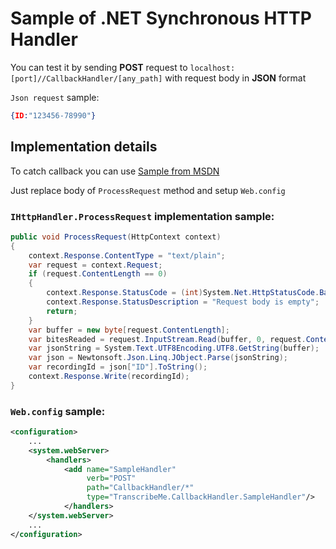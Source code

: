 # Sample of .NET Synchronous HTTP Handler

You can test it by sending **POST** request to `localhost:[port]//CallbackHandler/[any_path]` with request body in **JSON** format 

`Json request` sample:
```json
{ID:"123456-78990"}
```

## Implementation details
To catch callback you can use [Sample from MSDN](https://msdn.microsoft.com/en-us/library/ms228090.aspx)

Just replace body of `ProcessRequest` method and setup `Web.config`

### `IHttpHandler.ProcessRequest` implementation sample:
```c#
public void ProcessRequest(HttpContext context)
{
    context.Response.ContentType = "text/plain";
    var request = context.Request;
    if (request.ContentLength == 0)
    {
        context.Response.StatusCode = (int)System.Net.HttpStatusCode.BadRequest;
        context.Response.StatusDescription = "Request body is empty";
        return;
    }
    var buffer = new byte[request.ContentLength];
    var bitesReaded = request.InputStream.Read(buffer, 0, request.ContentLength);
    var jsonString = System.Text.UTF8Encoding.UTF8.GetString(buffer);
    var json = Newtonsoft.Json.Linq.JObject.Parse(jsonString);
    var recordingId = json["ID"].ToString();
    context.Response.Write(recordingId);
}
```

### `Web.config` sample:
```xml
<configuration>
    ...
    <system.webServer>
        <handlers>
            <add name="SampleHandler"
                 verb="POST" 
                 path="CallbackHandler/*" 
                 type="TranscribeMe.CallbackHandler.SampleHandler"/>
            </handlers>
    </system.webServer>
    ...
</configuration>
```